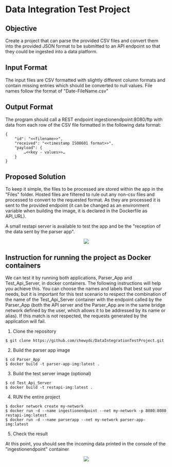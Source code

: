 # Data Integration Test Project

## Objective
Create a project that can parse the provided CSV files and convert them into the provided JSON
format to be submitted to an API endpoint so that they could be ingested into a data platform.

## Input Format
The input files are CSV formatted with slightly different column formats and contain missing
entries which should be converted to null values. File names follow the format of
"Date-FileName.csv"

## Output Format
The program should call a REST endpoint ingestionendpoint:8080/ftp with data from each row
of the CSV file formatted in the following data format:
```
{
    "id": "<<filename>>",
    "received": "<<timestamp ISO8601 format>>",
    "payload": {
        …<<key - values>>…
    }
}
```
## Proposed Solution
To keep it simple, the files to be processed are stored within the app in the "Files" folder. Hosted files are filtered to rule out any non-csv files and processed to convert to the requested format. As they are processed it is sent to the provided endpoint (it can be changed as an environment variable when building the image, it is declared in the Dockerfile as API_URL).

A small restapi server is available to test the app and be the "reception of the data sent by the parser app".

<p align="center">
     <img src="https://github.com/chewydc/DataIntegrationTestProject/Flow.PNG">
</p>

## Instruction for running the project as Docker containers
We can test it by running both applications, Parser_App and Test_Api_Server, in docker containers. The following instructions will help you achieve this. You can choose the names and labels that best suit your needs, but it is important for this test scenario to respect the combination of the name of the Test_Api_Server container with the endpoint called by the Parser_App (both the API server and the Parser_App are in the same bridge network defined by the user, which allows it to be addressed by its name or alias). If this match is not respected, the requests generated by the application will fail.

1. Clone the repository
```
$ git clone https://github.com/chewydc/DataIntegrationTestProject.git
```
2. Build the parser app image
```
$ cd Parser_App
$ docker build -t parser-app-img:latest . 
```
3. Build the test server image (optional) 
```
$ cd Test_Api_Server
$ docker build -t restapi-img:latest .  
```
4. RUN the entire project
```
$ docker network create my-network
$ docker run -d --name ingestionendpoint --net my-network -p 8080:8080 restapi-img:latest
$ docker run -d --name parserapp --net my-network parser-app-img:latest

```
5. Check the result

At this point, you should see the incoming data printed in the console of the "ingestionendpoint" container

<p align="center">
     <img src="https://github.com/chewydc/DataIntegrationTestProject/ResultExample.PNG">
</p>
